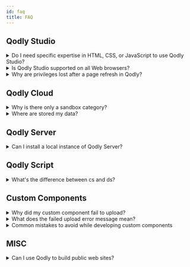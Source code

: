 ```yaml
---
id: faq
title: FAQ
---
```


## Qodly Studio

<details>
<summary style= {{ fontWeight: "bold", marginBottom: "20px" }}> Do I need specific expertise in HTML, CSS, or JavaScript to use Qodly Studio?</summary>
No, Qodly Studio offers an experience of intuitive and visual web development that does not require any expertise of web technologies.
</details>

<details>
<summary style= {{ fontWeight: "bold" , marginBottom: "20px" }}> Is Qodly Studio supported on all Web browsers?</summary>
See the requirements list [here](../studio/overview.md#requirements).
</details>


<details>
<summary style= {{ fontWeight: "bold", marginBottom: "20px" }}> Why are privileges lost after a page refresh in Qodly?</summary>

The issue may be due to different URL schemes (HTTP vs. HTTPS) being used by the WebAdmin and the 4D web server, leading to incorrect session management.

Explanation:

- **URL Schemes**: Qodly Studio's URL scheme configuration (HTTP and HTTPS) determines how many licenses are retained when rendering Qodly forms.

- **WebAdmin Web Server**: Provides secured web access to Qodly Studio, typically running on HTTPS.

- **4D Web Server**: Communicates with the Qodly renderer using REST requests and may run on HTTP or HTTPS.

If the two servers (WebAdmin and 4D web server) do not use the same scheme, it might lead to incorrect license counting and session issues, such as losing privileges after a page refresh.

</details>


## Qodly Cloud  

<details>
<summary style= {{ fontWeight: "bold" , marginBottom: "20px" }}> Why is there only a sandbox category?</summary>
Other categories (applications and shared applications) will be open after the Beta phase.
</details>


<details>
<summary style= {{ fontWeight: "bold" , marginBottom: "20px" }}> Where are stored my data?</summary>
Your data are stored on AWS (Amazon Cloud).
</details>



## Qodly Server

<details>
<summary style= {{ fontWeight: "bold" , marginBottom: "20px" }}> Can I install a local instance of Qodly Server?</summary>
No, Qodly Server is only proposed a a cloud service.
</details>


## Qodly Script

<details>
<summary style= {{ fontWeight: "bold" , marginBottom: "20px" }}> What's the difference between cs and ds?</summary>

  `cs` is the Class Store object, containing all classes of the current project:
    - user classes (e.g. `cs.MyUserClass`)
    - datastore classes (e.g. `cs.People`, `cs.PeopleEntity`, etc.).

  It is used for:
    - **declaration** of both user class and datastore class object variables
    - **instantiation** of user class objects.

  `ds` is a shortcut to the main DataStore object, providing access to the [ORDA model and data object](../orda/data-model.md) instances. It is a kind of singleton, used for **instantiation** of datastore objects.
  Datastore objects are instantiated and managed by ORDA and cannot be handled through the `cs` Class Store.

  ```qs
  //declare an object variable of class cs.myClass
  var myInstance : cs.myClass
  //declare two datastore object variables of class cs.PeopleEntity
  var myEntity,myNewEntity : cs.PeopleEntity

  //create a new instance of myClass class and put it in the variable
  myInstance = cs.myClass.new()
  //create a new instance of People dataclass (i.e. a blank entity) and put it in the variable
  myNewEntity = ds.People.new()
  //put an instance of People dataclass (i.e. an entity) in the variable
  myEntity = ds.People.get(167)
  ```
</details>


## Custom Components

<details>
<summary style= {{ fontWeight: "bold" , marginBottom: "20px" }}> Why did my custom component fail to upload? </summary>
  
If you encounter an error while importing a custom component, follow these steps to troubleshoot the issue:

1. **Clearing Browser Cache**

    Sometimes, even after a successful import, the component may not appear in the list. In such cases:

    - **Clear Your Browser Cache:** Clear your browser cache and refresh the page.

    - **Re-Test the Import:** Try importing the component again.

2. **Check Zip File Structure**

    Ensure that your zip file has the correct structure:

    - **Top-Level `manifest.json` File:** The zip file should include a `manifest.json` at the top level.

    - **Valid `manifest.json` Content:** The `manifest.json` file should contain valid content with correct paths.

    - **No Source Folder:** Ensure the zip file is not a downloaded repository source (e.g., containing a folder named `zip` at the top level). It should be a properly built component from the Releases section.

</details>


<details>
<summary style= {{ fontWeight: "bold" , marginBottom: "20px" }}> What does the failed upload error message mean? </summary>
  
If the upload fails, you might see the following error message:


```
The upload of the custom component failed. 
Make sure you are importing a properly built custom component for Qodly. 
```


This message indicates that the system was unable to process the zip file you provided. Ensure the zip file is structured correctly and contains all necessary files as per the guidelines.

</details>


<details>
<summary style= {{ fontWeight: "bold" , marginBottom: "20px" }}> Common mistakes to avoid while developing custom components </summary>
  
Avoid these common mistakes to ensure a smooth import process:

- **Manual Addition of `manifest.json`:** Adding a `manifest.json` manually without valid content can cause errors.

- **Incorrect Paths in `manifest.json`:** Ensure all paths specified in the `manifest.json` are correct and point to valid files within the zip.

</details>


## MISC

<details>
<summary style= {{ fontWeight: "bold" , marginBottom: "20px" }}> Can I use Qodly to build public web sites? </summary>
Qodly is rather designed to build business applications with a web interface. All users need to be logged.
</details>
